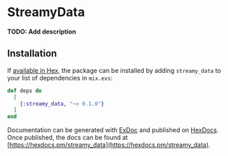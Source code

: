 # StreamyData

**TODO: Add description**

## Installation

If [available in Hex](https://hex.pm/docs/publish), the package can be installed
by adding `streamy_data` to your list of dependencies in `mix.exs`:

```elixir
def deps do
  [
    {:streamy_data, "~> 0.1.0"}
  ]
end
```

Documentation can be generated with [ExDoc](https://github.com/elixir-lang/ex_doc)
and published on [HexDocs](https://hexdocs.pm). Once published, the docs can
be found at [https://hexdocs.pm/streamy_data](https://hexdocs.pm/streamy_data).

